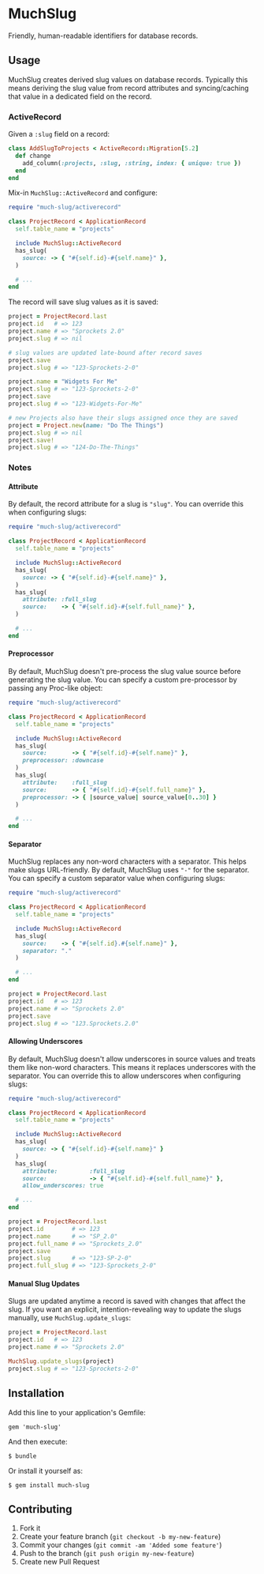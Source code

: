 # MuchSlug

Friendly, human-readable identifiers for database records.

## Usage

MuchSlug creates derived slug values on database records. Typically this means deriving the slug value from record attributes and syncing/caching that value in a dedicated field on the record.

### ActiveRecord

Given a `:slug` field on a record:

```ruby
class AddSlugToProjects < ActiveRecord::Migration[5.2]
  def change
    add_column(:projects, :slug, :string, index: { unique: true })
  end
end
```

Mix-in `MuchSlug::ActiveRecord` and configure:

```ruby
require "much-slug/activerecord"

class ProjectRecord < ApplicationRecord
  self.table_name = "projects"

  include MuchSlug::ActiveRecord
  has_slug(
    source: -> { "#{self.id}-#{self.name}" },
  )

  # ...
end
```

The record will save slug values as it is saved:

```ruby
project = ProjectRecord.last
project.id   # => 123
project.name # => "Sprockets 2.0"
project.slug # => nil

# slug values are updated late-bound after record saves
project.save
project.slug # => "123-Sprockets-2-0"

project.name = "Widgets For Me"
project.slug # => "123-Sprockets-2-0"
project.save
project.slug # => "123-Widgets-For-Me"

# new Projects also have their slugs assigned once they are saved
project = Project.new(name: "Do The Things")
project.slug # => nil
project.save!
project.slug # => "124-Do-The-Things"
```

### Notes

#### Attribute

By default, the record attribute for a slug is `"slug"`. You can override this when configuring slugs:

```ruby
require "much-slug/activerecord"

class ProjectRecord < ApplicationRecord
  self.table_name = "projects"

  include MuchSlug::ActiveRecord
  has_slug(
    source: -> { "#{self.id}-#{self.name}" },
  )
  has_slug(
    attribute: :full_slug
    source:    -> { "#{self.id}-#{self.full_name}" },
  )

  # ...
end
```

#### Preprocessor

By default, MuchSlug doesn't pre-process the slug value source before generating the slug value. You can specify a custom pre-processor by passing any Proc-like object:

```ruby
require "much-slug/activerecord"

class ProjectRecord < ApplicationRecord
  self.table_name = "projects"

  include MuchSlug::ActiveRecord
  has_slug(
    source:       -> { "#{self.id}-#{self.name}" },
    preprocessor: :downcase
  )
  has_slug(
    attribute:    :full_slug
    source:       -> { "#{self.id}-#{self.full_name}" },
    preprocessor: -> { |source_value| source_value[0..30] }
  )

  # ...
end
```

#### Separator

MuchSlug replaces any non-word characters with a separator. This helps make slugs URL-friendly. By default, MuchSlug uses `"-"` for the separator. You can specify a custom separator value when configuring slugs:

```ruby
require "much-slug/activerecord"

class ProjectRecord < ApplicationRecord
  self.table_name = "projects"

  include MuchSlug::ActiveRecord
  has_slug(
    source:    -> { "#{self.id}.#{self.name}" },
    separator: "."
  )

  # ...
end

project = ProjectRecord.last
project.id   # => 123
project.name # => "Sprockets 2.0"
project.save
project.slug # => "123.Sprockets.2.0"
```

#### Allowing Underscores

By default, MuchSlug doesn't allow underscores in source values and treats them like non-word characters. This means it replaces underscores with the separator. You can override this to allow underscores when configuring slugs:

```ruby
require "much-slug/activerecord"

class ProjectRecord < ApplicationRecord
  self.table_name = "projects"

  include MuchSlug::ActiveRecord
  has_slug(
    source: -> { "#{self.id}-#{self.name}" }
  )
  has_slug(
    attribute:         :full_slug
    source:            -> { "#{self.id}-#{self.full_name}" },
    allow_underscores: true

  # ...
end

project = ProjectRecord.last
project.id        # => 123
project.name      # => "SP_2.0"
project.full_name # => "Sprockets_2.0"
project.save
project.slug      # => "123-SP-2-0"
project.full_slug # => "123-Sprockets_2-0"
```

#### Manual Slug Updates

Slugs are updated anytime a record is saved with changes that affect the slug. If you want an explicit, intention-revealing way to update the slugs manually, use `MuchSlug.update_slugs`:

```ruby
project = ProjectRecord.last
project.id   # => 123
project.name # => "Sprockets 2.0"

MuchSlug.update_slugs(project)
project.slug # => "123-Sprockets-2-0"
```

## Installation

Add this line to your application's Gemfile:

    gem 'much-slug'

And then execute:

    $ bundle

Or install it yourself as:

    $ gem install much-slug

## Contributing

1. Fork it
2. Create your feature branch (`git checkout -b my-new-feature`)
3. Commit your changes (`git commit -am 'Added some feature'`)
4. Push to the branch (`git push origin my-new-feature`)
5. Create new Pull Request
